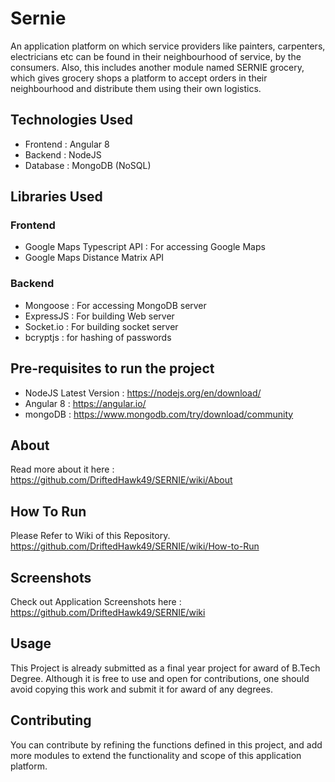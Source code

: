 # Sernie

An application platform on which service providers like painters, carpenters, electricians etc can be found in their neighbourhood of service, by the consumers. Also, this includes another module named SERNIE grocery, which gives grocery shops a platform to accept orders in their neighbourhood and distribute them using their own logistics. 

## Technologies Used

- Frontend : Angular 8
- Backend : NodeJS
- Database : MongoDB (NoSQL)

## Libraries Used

### Frontend
- Google Maps Typescript API : For accessing Google Maps
- Google Maps Distance Matrix API

### Backend
- Mongoose : For accessing MongoDB server
- ExpressJS : For building Web server
- Socket.io : For building socket server
- bcryptjs : for hashing of passwords

## Pre-requisites to run the project
- NodeJS Latest Version : https://nodejs.org/en/download/
- Angular 8 : https://angular.io/
- mongoDB : https://www.mongodb.com/try/download/community

## About

Read more about it here : https://github.com/DriftedHawk49/SERNIE/wiki/About

## How To Run
Please Refer to Wiki of this Repository. https://github.com/DriftedHawk49/SERNIE/wiki/How-to-Run

## Screenshots
Check out Application Screenshots here : https://github.com/DriftedHawk49/SERNIE/wiki

## Usage

This Project is already submitted as a final year project for award of B.Tech Degree. Although it is free to use and open for contributions, one should avoid copying this work and submit it for award of any degrees.

## Contributing

You can contribute by refining the functions defined in this project, and add more modules to extend the functionality and scope of this application platform. 
